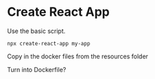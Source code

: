 # Create React App

Use the basic script. 
```shell script
npx create-react-app my-app
```
Copy in the docker files from the resources folder

Turn into Dockerfile?